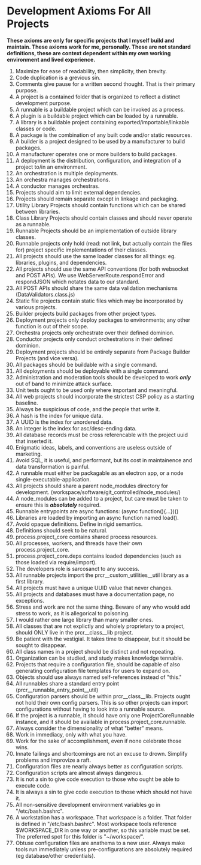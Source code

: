 # Development Axioms For All Projects

**These axioms are only for specific projects that I myself build and maintain.  These axioms work for me, personally.  These are not standard definitions, these are context dependent within my own working environment and lived experience.**


1. Maximize for ease of readability, then simplicity, then brevity.
2. Code duplication is a grevious sin.
3. Comments give pause for a written second thought.  That is their primary purpose.
4. A project is a contained folder that is organized to reflect a distinct development purpose.
5. A runnable is a buildable project which can be invoked as a process.
6. A plugin is a buildable project which can be loaded by a runnable.
7. A library is a buildable project containing exported/importable/linkable classes or code.
8. A package is the combination of any built code and/or static resources.
9. A builder is a project designed to be used by a manufacturer to build packages.
10. A manufacturer operates one or more builders to build packages.
11. A deployment is the distribution, configuration, and integration of a project to/in an environment.
12. An orchestration is multiple deployments.
13. An orchestra manages orchestrations.
14. A conductor manages orchestras.
15. Projects should aim to limit external dependencies.
16. Projects should remain separate except in linkage and packaging.
17. Utility Library Projects should contain functions which can be shared between libraries.
18. Class Library Projects should contain classes and should never operate as a runnable.
19. Runnable Projects should be an implementation of outside library classes.  
20. Runnable projects only hold (read: not link, but actually contain the files for) project specific implementations of their classes.
21. All projects should use the same loader classes for all things: eg. libraries, plugins, and dependencies.
22. All projects should use the same API conventions (for both websocket and POST APIs).  We use WebServerRoute.respondError and respondJSON which notates data to our standard.
23. All POST APIs should share the same data validation mechanisms (DataValidators.class.js)
24. Static file projects contain static files which may be incorporated by various projects.
25. Builder projects build packages from other project types.
26. Deployment projects only deploy packages to environments; any other function is out of their scope.
27. Orchestra projects only orchestrate over their defined dominion.
28. Conductor projects only conduct orchestrations in their defined dominion.
29. Deployment projects should be entirely separate from Package Builder Projects (and vice versa).
30. All packages should be buildable with a single command.
31. All deployments should be deployable with a single command.
32. Administration and moderation tools should be developed to work ***only*** out of band to minimize attack surface.
33. Unit tests ought to be used only where important and meaningful.
34. All web projects should incorporate the strictest CSP policy as a starting baseline.
35. Always be suspicious of code, and the people that write it.
36. A hash is the index for unique data.
37. A UUID is the index for unordered data.
38. An integer is the index for asc/desc-ending data.
39. All database records must be cross referencable with the project uuid that inserted it.
40. Enigmatic ideas, labels, and conventions are useless outside of marketing.
41. Avoid SQL, it is useful, and performant, but its cost in maintainence and data transformation is painful.
42. A runnable must either be packagable as an electron app, or a node single-executable-application.
43. All projects should share a parent node_modules directory for development. (workspace/software/git_controlled/node_modules/)
44. A node_modules can be added to a project, but care must be taken to ensure this is ***absolutely*** required.
45. Runnable entrypoints are async functions: (async function(){...})()
46. Libraries are loaded by importing an async function named load().
47. Avoid opaque definitions.  Define in rigid semantics.
48. Definitions should seek to be natural.
49. process.project_core contains shared process resources.  
50. All processes, workers, and threads have their own process.project_core.
51. process.project_core.deps contains loaded dependencies (such as those loaded via require/import).
52. The developers role is sarcosanct to any success.
53. All runnable projects import the prcr__custom_utilities__util library as a first library. 
54. All projects must have a unique UUID value that never changes.
55. All projects and databases must have a documentation page, no exceptions.
56. Stress and work are not the same thing.  Beware of any who would add stress to work, as it is allegorical to poisoning.
57. I would rather one large library than many smaller ones.
58. All classes that are not explictly and wholely proprietary to a project, should ONLY live in the prcr__class__lib project.
59. Be patient with the vestigial.  It takes time to disappear, but it should be sought to disappear.
60. All class names in a project should be distinct and not repeating.
61. Organization can be studied, and study makes knowledge tennable.
62. Projects that require a configuration file, should be capable of also generating configuration file templates for users to expand on.
63. Objects should use always named self-references instead of "this."
64. All runnables share a standard entry point (prcr__runnable_entry_point__util)
65. Configuration parsers should be within prcr__class__lib.  Projects ought not hold their own config parsers.  This is so other projects can import configurations without having to look into a runnable source.
66. If the project is a runnable, it should have only one ProjectCoreRunnable instance, and it should be available in process.project_core.runnable.
67. Always consider the dimensionality of what "better" means.
68. Work in immediacy, only with what you have.
69. Work for the sake of accomplishment, even if none celebrate those wins.
70. Innate failings and shortcomings are not an excuse to drown.  Simplify problems and improvize a raft.
71. Configuration files are nearly always better as configuration scripts.
72. Configuration scripts are almost always dangerous.
73. It is not a sin to give code execution to those who ought be able to execute code.
74. It is always a sin to give code execution to those which should not have it.
75. All non-sensitive development environment variables go in "/etc/bash.bashrc".
76. A workstation has a workspace.  That workspace is a folder.  That folder is defined in "/etc/bash.bashrc".  Most workspace tools reference $WORKSPACE_DIR in one way or another, so this variable must be set.  The preferred spot for this folder is "~/workspace/".
77. Obtuse configuration files are anathema to a new user.  Always make tools run immediately unless pre-configurations are absolutely required (eg database/other credentials).
